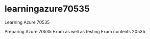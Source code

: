 # learningazure70535
Learning Azure 70535

Preparing Azure 70535 Exam as well as testing Exam contents 20535
